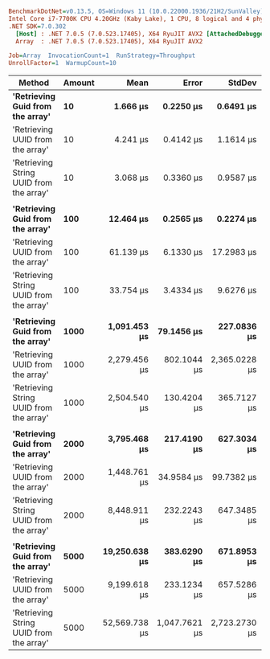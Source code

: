 ``` ini

BenchmarkDotNet=v0.13.5, OS=Windows 11 (10.0.22000.1936/21H2/SunValley)
Intel Core i7-7700K CPU 4.20GHz (Kaby Lake), 1 CPU, 8 logical and 4 physical cores
.NET SDK=7.0.302
  [Host] : .NET 7.0.5 (7.0.523.17405), X64 RyuJIT AVX2 [AttachedDebugger]
  Array  : .NET 7.0.5 (7.0.523.17405), X64 RyuJIT AVX2

Job=Array  InvocationCount=1  RunStrategy=Throughput  
UnrollFactor=1  WarmupCount=10  

```
|                                  Method | Amount |          Mean |         Error |        StdDev |        Median | Ratio | RatioSD |
|---------------------------------------- |------- |--------------:|--------------:|--------------:|--------------:|------:|--------:|
|        **&#39;Retrieving Guid from the array&#39;** |     **10** |      **1.666 μs** |     **0.2250 μs** |     **0.6491 μs** |      **1.700 μs** |  **0.61** |    **0.34** |
|        &#39;Retrieving UUID from the array&#39; |     10 |      4.241 μs |     0.4142 μs |     1.1614 μs |      3.900 μs |  1.53 |    0.68 |
| &#39;Retrieving String UUID from the array&#39; |     10 |      3.068 μs |     0.3360 μs |     0.9587 μs |      3.000 μs |  1.00 |    0.00 |
|                                         |        |               |               |               |               |       |         |
|        **&#39;Retrieving Guid from the array&#39;** |    **100** |     **12.464 μs** |     **0.2565 μs** |     **0.2274 μs** |     **12.450 μs** |  **0.41** |    **0.08** |
|        &#39;Retrieving UUID from the array&#39; |    100 |     61.139 μs |     6.1330 μs |    17.2983 μs |     50.800 μs |  1.93 |    0.68 |
| &#39;Retrieving String UUID from the array&#39; |    100 |     33.754 μs |     3.4334 μs |     9.6276 μs |     28.100 μs |  1.00 |    0.00 |
|                                         |        |               |               |               |               |       |         |
|        **&#39;Retrieving Guid from the array&#39;** |   **1000** |  **1,091.453 μs** |    **79.1456 μs** |   **227.0836 μs** |  **1,033.900 μs** |  **0.45** |    **0.10** |
|        &#39;Retrieving UUID from the array&#39; |   1000 |  2,279.456 μs |   802.1044 μs | 2,365.0228 μs |    554.900 μs |  0.95 |    0.92 |
| &#39;Retrieving String UUID from the array&#39; |   1000 |  2,504.540 μs |   130.4204 μs |   365.7127 μs |  2,471.900 μs |  1.00 |    0.00 |
|                                         |        |               |               |               |               |       |         |
|        **&#39;Retrieving Guid from the array&#39;** |   **2000** |  **3,795.468 μs** |   **217.4190 μs** |   **627.3034 μs** |  **3,776.550 μs** |  **0.45** |    **0.08** |
|        &#39;Retrieving UUID from the array&#39; |   2000 |  1,448.761 μs |    34.9584 μs |    99.7382 μs |  1,436.650 μs |  0.17 |    0.02 |
| &#39;Retrieving String UUID from the array&#39; |   2000 |  8,448.911 μs |   232.2243 μs |   647.3485 μs |  8,197.000 μs |  1.00 |    0.00 |
|                                         |        |               |               |               |               |       |         |
|        **&#39;Retrieving Guid from the array&#39;** |   **5000** | **19,250.638 μs** |   **383.6290 μs** |   **671.8953 μs** | **19,296.700 μs** |  **0.37** |    **0.02** |
|        &#39;Retrieving UUID from the array&#39; |   5000 |  9,199.618 μs |   233.1234 μs |   657.5286 μs |  9,023.350 μs |  0.17 |    0.02 |
| &#39;Retrieving String UUID from the array&#39; |   5000 | 52,569.738 μs | 1,047.7621 μs | 2,723.2730 μs | 51,124.600 μs |  1.00 |    0.00 |
